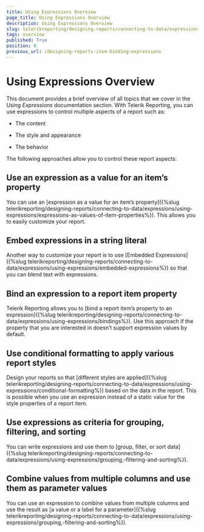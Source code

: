 ```yaml
---
title: Using Expressions Overview
page_title: Using Expressions Overview
description: Using Expressions Overview
slug: telerikreporting/designing-reports/connecting-to-data/expressions/using-expressions/overview
tags: overview
published: True
position: 0
previous_url: /designing-reports-item-binding-expressions
---
```


# Using Expressions Overview

This document provides a brief overview of all topics that we cover in the *Using Expressions* documentation section. With Telerik Reporting, you can use expressions to control multiple aspects of a report such as:       

* The content           

* The style and appearance           

* The behavior           

The following approaches allow you to control these report aspects:       

## Use an expression as a value for an item’s property

You can use an [expression as a value for an item’s property]({%slug telerikreporting/designing-reports/connecting-to-data/expressions/using-expressions/expressions-as-values-of-item-properties%}). This allows you to easily customize your report.         

## Embed expressions in a string literal

Another way to customize your report is to use [Embedded Expressions]({%slug telerikreporting/designing-reports/connecting-to-data/expressions/using-expressions/embedded-expressions%}) so that you can blend text with expressions.         

## Bind an expression to a report item property

Telerik Reporting allows you to [bind a report item’s property to an expression]({%slug telerikreporting/designing-reports/connecting-to-data/expressions/using-expressions/bindings%}). Use this approach if the property that you are interested in doesn’t support expression values by default.         

## Use conditional formatting to apply various report styles

Design your reports so that [different styles are applied]({%slug telerikreporting/designing-reports/connecting-to-data/expressions/using-expressions/conditional-formatting%}) based on the data in the report. This is possible when you use an expression instead of a static value for the style properties of a report item.         

## Use expressions as criteria for grouping, filtering, and sorting

You can write expressions and use them to [group, filter, or sort data]({%slug telerikreporting/designing-reports/connecting-to-data/expressions/using-expressions/grouping,-filtering-and-sorting%}).         

## Combine values from multiple columns and use them as parameter values

You can use an expression to combine values from multiple columns and use the result as [a value or a label for a parameter]({%slug telerikreporting/designing-reports/connecting-to-data/expressions/using-expressions/grouping,-filtering-and-sorting%}).

